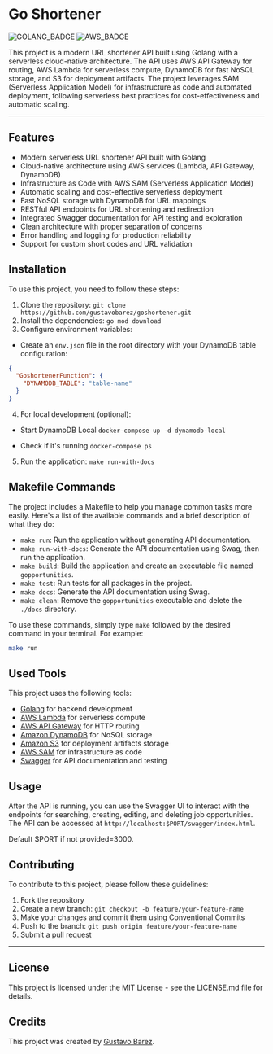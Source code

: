 # Go Shortener

![GOLANG_BADGE](https://img.shields.io/badge/Golang-%2300FFFF?style=for-the-badge&logo=go)
![AWS_BADGE](https://img.shields.io/badge/AWS-%23FF9900.svg?style=for-the-badge&logo=amazon-aws&logoColor=white)

This project is a modern URL shortener API built using Golang with a serverless cloud-native architecture. The API uses AWS API Gateway for routing, AWS Lambda for serverless compute, DynamoDB for fast NoSQL storage, and S3 for deployment artifacts. The project leverages SAM (Serverless Application Model) for infrastructure as code and automated deployment, following serverless best practices for cost-effectiveness and automatic scaling.

---

## Features

- Modern serverless URL shortener API built with Golang
- Cloud-native architecture using AWS services (Lambda, API Gateway, DynamoDB)
- Infrastructure as Code with AWS SAM (Serverless Application Model)
- Automatic scaling and cost-effective serverless deployment
- Fast NoSQL storage with DynamoDB for URL mappings
- RESTful API endpoints for URL shortening and redirection
- Integrated Swagger documentation for API testing and exploration
- Clean architecture with proper separation of concerns
- Error handling and logging for production reliability
- Support for custom short codes and URL validation

## Installation

To use this project, you need to follow these steps:

1. Clone the repository: `git clone https://github.com/gustavobarez/goshortener.git`
2. Install the dependencies: `go mod download`
3. Configure environment variables:

  - Create an `env.json` file in the root directory with your DynamoDB table configuration:
```json
{
  "GoshortenerFunction": {
    "DYNAMODB_TABLE": "table-name"
  }
}
```
4. For local development (optional):

  - Start DynamoDB Local
`docker-compose up -d dynamodb-local`

   - Check if it's running
`docker-compose ps`

5. Run the application:
`make run-with-docs`

## Makefile Commands

The project includes a Makefile to help you manage common tasks more easily. Here's a list of the available commands and a brief description of what they do:

- `make run`: Run the application without generating API documentation.
- `make run-with-docs`: Generate the API documentation using Swag, then run the application.
- `make build`: Build the application and create an executable file named `gopportunities`.
- `make test`: Run tests for all packages in the project.
- `make docs`: Generate the API documentation using Swag.
- `make clean`: Remove the `gopportunities` executable and delete the `./docs` directory.

To use these commands, simply type `make` followed by the desired command in your terminal. For example:

```sh
make run
```

## Used Tools

This project uses the following tools:

- [Golang](https://golang.org/) for backend development
- [AWS Lambda](https://aws.amazon.com/lambda/) for serverless compute
- [AWS API Gateway](https://aws.amazon.com/api-gateway/) for HTTP routing
- [Amazon DynamoDB](https://aws.amazon.com/dynamodb/) for NoSQL storage
- [Amazon S3](https://aws.amazon.com/s3/) for deployment artifacts storage
- [AWS SAM](https://aws.amazon.com/serverless/sam/) for infrastructure as code
- [Swagger](https://swagger.io/) for API documentation and testing

## Usage

After the API is running, you can use the Swagger UI to interact with the endpoints for searching, creating, editing, and deleting job opportunities. The API can be accessed at `http://localhost:$PORT/swagger/index.html`.

Default $PORT if not provided=3000.

## Contributing

To contribute to this project, please follow these guidelines:

1. Fork the repository
2. Create a new branch: `git checkout -b feature/your-feature-name`
3. Make your changes and commit them using Conventional Commits
4. Push to the branch: `git push origin feature/your-feature-name`
5. Submit a pull request

---

## License

This project is licensed under the MIT License - see the LICENSE.md file for details.

## Credits

This project was created by [Gustavo Barez](https://github.com/gustavobarez).
